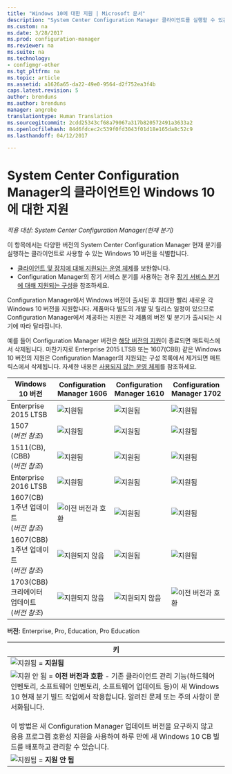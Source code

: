 ```yaml
---
title: "Windows 10에 대한 지원 | Microsoft 문서"
description: "System Center Configuration Manager 클라이언트를 실행할 수 있는 Windows 10 버전을 알아봅니다."
ms.custom: na
ms.date: 3/28/2017
ms.prod: configuration-manager
ms.reviewer: na
ms.suite: na
ms.technology:
- configmgr-other
ms.tgt_pltfrm: na
ms.topic: article
ms.assetid: a1626a65-da22-49e0-9564-d2f752ea3f4b
caps.latest.revision: 5
author: brenduns
ms.author: brenduns
manager: angrobe
translationtype: Human Translation
ms.sourcegitcommit: 2cdd25343cf68a79067a317b820572491a3633a2
ms.openlocfilehash: 84d6fdcec2c539f0fd3043f01d18e165da8c52c9
ms.lasthandoff: 04/12/2017

---
```

# <a name="support-for-windows-10-as-a-client-of-system-center-configuration-manager"></a>System Center Configuration Manager의 클라이언트인 Windows 10에 대한 지원

*적용 대상: System Center Configuration Manager(현재 분기)*


 이 항목에서는 다양한 버전의 System Center Configuration Manager 현재 분기를 실행하는 클라이언트로 사용할 수 있는 Windows 10 버전을 식별합니다.

- [클라이언트 및 장치에 대해 지원되는 운영 체제](/sccm/core/plan-design/configs/supported-operating-systems-for-clients-and-devices)를 보완합니다.
- Configuration Manager의 장기 서비스 분기를 사용하는 경우 [장기 서비스 분기에 대해 지원되는 구성](/sccm/core/understand/supported-configurations-for-ltsb)을 참조하세요.

Configuration Manager에서 Windows 버전이 출시된 후 최대한 빨리 새로운 각 Windows 10 버전을 지원합니다. 제품마다 별도의 개발 및 릴리스 일정이 있으므로 Configuration Manager에서 제공하는 지원은 각 제품의 버전 및 분기가 출시되는 시기에 따라 달라집니다.

예를 들어 Configuration Manager 버전은 [해당 버전의 지원](/sccm/core/servers/manage/current-branch-versions-supported)이 종료되면 매트릭스에서 삭제됩니다. 마찬가지로 Enterprise 2015 LTSB 또는 1607(CBB) 같은 Windows 10 버전의 지원은 Configuration Manager의 지원되는 구성 목록에서 제거되면 매트릭스에서 삭제됩니다. 자세한 내용은 [사용되지 않는 운영 체제](/sccm/core/plan-design/changes/removed-and-deprecated-features#deprecated-operating-systems)를 참조하세요.



|Windows 10 버전                    |Configuration Manager 1606          |Configuration Manager 1610          |    Configuration Manager 1702 |
|---------------------|-----|-----|-----|
|Enterprise 2015 LTSB                   |![지원됨](media/green_check.png) |![지원됨](media/green_check.png) |![지원됨](media/green_check.png) |
|1507 <br />(*버전 참조*)            |![지원됨](media/green_check.png) |![지원됨](media/green_check.png) |![지원됨](media/green_check.png) |
|1511(CB), (CBB)<br />(*버전 참조*) |![지원됨](media/green_check.png) |![지원됨](media/green_check.png) |![지원됨](media/green_check.png) |
|Enterprise 2016 LTSB                   |![지원됨](media/green_check.png) |![지원됨](media/green_check.png) |![지원됨](media/green_check.png) |
|1607(CB)    <br />1주년 업데이트<br />(*버전 참조*)      |![이전 버전과 호환](media/blue_compat.png) |![지원됨](media/green_check.png) |![지원됨](media/green_check.png) |
|1607(CBB)    <br />1주년 업데이트<br />(*버전 참조*)      |![지원되지 않음](media/Red_X.png)   |![지원됨](media/green_check.png) |![지원됨](media/green_check.png) |
|1703(CBB)    <br />크리에이터 업데이트<br />(*버전 참조*)      |![지원되지 않음](media/Red_X.png)   |![지원되지 않음](media/Red_X.png) |![이전 버전과 호환](media/blue_compat.png) |



**버전:** Enterprise, Pro, Education, Pro Education   

|키|
|--|
|![지원됨](media/green_check.png) = **지원됨**  |
|![지원 안 됨](media/blue_compat.png)  = **이전 버전과 호환** - 기존 클라이언트 관리 기능(하드웨어 인벤토리, 소프트웨어 인벤토리, 소프트웨어 업데이트 등)이 새 Windows 10 현재 분기 빌드 작업에서 작용합니다. 알려진 문제 또는 주의 사항이 문서화됩니다. <br><br>이 방법은 새 Configuration Manager 업데이트 버전을 요구하지 않고 응용 프로그램 호환성 지원을 사용하여 하루 만에 새 Windows 10 CB 빌드를 배포하고 관리할 수 있습니다. |
|![지원됨](media/Red_X.png) = **지원 안 됨**|

